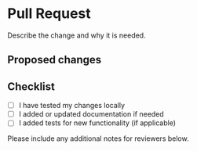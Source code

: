 # Pull Request

Describe the change and why it is needed.

## Proposed changes

 

## Checklist

- [ ] I have tested my changes locally
- [ ] I added or updated documentation if needed
- [ ] I added tests for new functionality (if applicable)

Please include any additional notes for reviewers below.
